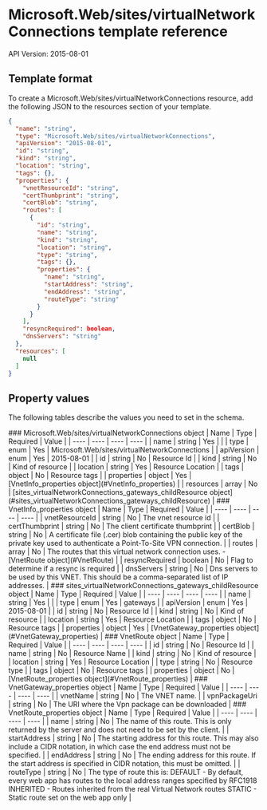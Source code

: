 # Microsoft.Web/sites/virtualNetworkConnections template reference
API Version: 2015-08-01
## Template format

To create a Microsoft.Web/sites/virtualNetworkConnections resource, add the following JSON to the resources section of your template.

```json
{
  "name": "string",
  "type": "Microsoft.Web/sites/virtualNetworkConnections",
  "apiVersion": "2015-08-01",
  "id": "string",
  "kind": "string",
  "location": "string",
  "tags": {},
  "properties": {
    "vnetResourceId": "string",
    "certThumbprint": "string",
    "certBlob": "string",
    "routes": [
      {
        "id": "string",
        "name": "string",
        "kind": "string",
        "location": "string",
        "type": "string",
        "tags": {},
        "properties": {
          "name": "string",
          "startAddress": "string",
          "endAddress": "string",
          "routeType": "string"
        }
      }
    ],
    "resyncRequired": boolean,
    "dnsServers": "string"
  },
  "resources": [
    null
  ]
}
```
## Property values

The following tables describe the values you need to set in the schema.

<a id="Microsoft.Web/sites/virtualNetworkConnections" />
### Microsoft.Web/sites/virtualNetworkConnections object
|  Name | Type | Required | Value |
|  ---- | ---- | ---- | ---- |
|  name | string | Yes |  |
|  type | enum | Yes | Microsoft.Web/sites/virtualNetworkConnections |
|  apiVersion | enum | Yes | 2015-08-01 |
|  id | string | No | Resource Id |
|  kind | string | No | Kind of resource |
|  location | string | Yes | Resource Location |
|  tags | object | No | Resource tags |
|  properties | object | Yes | [VnetInfo_properties object](#VnetInfo_properties) |
|  resources | array | No | [sites_virtualNetworkConnections_gateways_childResource object](#sites_virtualNetworkConnections_gateways_childResource) |


<a id="VnetInfo_properties" />
### VnetInfo_properties object
|  Name | Type | Required | Value |
|  ---- | ---- | ---- | ---- |
|  vnetResourceId | string | No | The vnet resource id |
|  certThumbprint | string | No | The client certificate thumbprint |
|  certBlob | string | No | A certificate file (.cer) blob containing the public key of the private key used to authenticate a Point-To-Site VPN connection. |
|  routes | array | No | The routes that this virtual network connection uses. - [VnetRoute object](#VnetRoute) |
|  resyncRequired | boolean | No | Flag to determine if a resync is required |
|  dnsServers | string | No | Dns servers to be used by this VNET. This should be a comma-separated list of IP addresses. |


<a id="sites_virtualNetworkConnections_gateways_childResource" />
### sites_virtualNetworkConnections_gateways_childResource object
|  Name | Type | Required | Value |
|  ---- | ---- | ---- | ---- |
|  name | string | Yes |  |
|  type | enum | Yes | gateways |
|  apiVersion | enum | Yes | 2015-08-01 |
|  id | string | No | Resource Id |
|  kind | string | No | Kind of resource |
|  location | string | Yes | Resource Location |
|  tags | object | No | Resource tags |
|  properties | object | Yes | [VnetGateway_properties object](#VnetGateway_properties) |


<a id="VnetRoute" />
### VnetRoute object
|  Name | Type | Required | Value |
|  ---- | ---- | ---- | ---- |
|  id | string | No | Resource Id |
|  name | string | No | Resource Name |
|  kind | string | No | Kind of resource |
|  location | string | Yes | Resource Location |
|  type | string | No | Resource type |
|  tags | object | No | Resource tags |
|  properties | object | No | [VnetRoute_properties object](#VnetRoute_properties) |


<a id="VnetGateway_properties" />
### VnetGateway_properties object
|  Name | Type | Required | Value |
|  ---- | ---- | ---- | ---- |
|  vnetName | string | No | The VNET name. |
|  vpnPackageUri | string | No | The URI where the Vpn package can be downloaded |


<a id="VnetRoute_properties" />
### VnetRoute_properties object
|  Name | Type | Required | Value |
|  ---- | ---- | ---- | ---- |
|  name | string | No | The name of this route. This is only returned by the server and does not need to be set by the client. |
|  startAddress | string | No | The starting address for this route. This may also include a CIDR notation, in which case the end address must not be specified. |
|  endAddress | string | No | The ending address for this route. If the start address is specified in CIDR notation, this must be omitted. |
|  routeType | string | No | The type of route this is: DEFAULT - By default, every web app has routes to the local address ranges specified by RFC1918 INHERITED - Routes inherited from the real Virtual Network routes STATIC - Static route set on the web app only |

